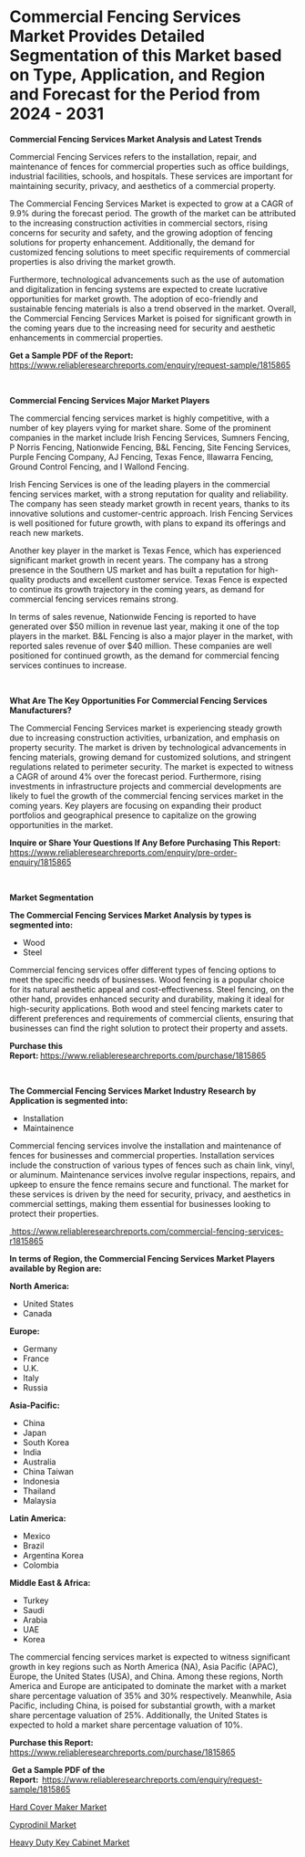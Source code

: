 <p><h1>Commercial Fencing Services Market Provides Detailed Segmentation of this Market based on Type, Application, and Region and Forecast for the Period from 2024 - 2031</h1></p><p><strong>Commercial Fencing Services Market Analysis and Latest Trends</strong></p>
<p><p>Commercial Fencing Services refers to the installation, repair, and maintenance of fences for commercial properties such as office buildings, industrial facilities, schools, and hospitals. These services are important for maintaining security, privacy, and aesthetics of a commercial property.</p><p>The Commercial Fencing Services Market is expected to grow at a CAGR of 9.9% during the forecast period. The growth of the market can be attributed to the increasing construction activities in commercial sectors, rising concerns for security and safety, and the growing adoption of fencing solutions for property enhancement. Additionally, the demand for customized fencing solutions to meet specific requirements of commercial properties is also driving the market growth.</p><p>Furthermore, technological advancements such as the use of automation and digitalization in fencing systems are expected to create lucrative opportunities for market growth. The adoption of eco-friendly and sustainable fencing materials is also a trend observed in the market. Overall, the Commercial Fencing Services Market is poised for significant growth in the coming years due to the increasing need for security and aesthetic enhancements in commercial properties.</p></p>
<p><strong>Get a Sample PDF of the Report:&nbsp;</strong> <a href="https://www.reliableresearchreports.com/enquiry/request-sample/1815865">https://www.reliableresearchreports.com/enquiry/request-sample/1815865</a></p>
<p>&nbsp;</p>
<p><strong>Commercial Fencing Services Major Market Players</strong></p>
<p><p>The commercial fencing services market is highly competitive, with a number of key players vying for market share. Some of the prominent companies in the market include Irish Fencing Services, Sumners Fencing, P Norris Fencing, Nationwide Fencing, B&L Fencing, Site Fencing Services, Purple Fencing Company, AJ Fencing, Texas Fence, Illawarra Fencing, Ground Control Fencing, and I Wallond Fencing.</p><p>Irish Fencing Services is one of the leading players in the commercial fencing services market, with a strong reputation for quality and reliability. The company has seen steady market growth in recent years, thanks to its innovative solutions and customer-centric approach. Irish Fencing Services is well positioned for future growth, with plans to expand its offerings and reach new markets.</p><p>Another key player in the market is Texas Fence, which has experienced significant market growth in recent years. The company has a strong presence in the Southern US market and has built a reputation for high-quality products and excellent customer service. Texas Fence is expected to continue its growth trajectory in the coming years, as demand for commercial fencing services remains strong.</p><p>In terms of sales revenue, Nationwide Fencing is reported to have generated over $50 million in revenue last year, making it one of the top players in the market. B&L Fencing is also a major player in the market, with reported sales revenue of over $40 million. These companies are well positioned for continued growth, as the demand for commercial fencing services continues to increase.</p></p>
<p>&nbsp;</p>
<p><strong>What Are The Key Opportunities For Commercial Fencing Services Manufacturers?</strong></p>
<p><p>The Commercial Fencing Services market is experiencing steady growth due to increasing construction activities, urbanization, and emphasis on property security. The market is driven by technological advancements in fencing materials, growing demand for customized solutions, and stringent regulations related to perimeter security. The market is expected to witness a CAGR of around 4% over the forecast period. Furthermore, rising investments in infrastructure projects and commercial developments are likely to fuel the growth of the commercial fencing services market in the coming years. Key players are focusing on expanding their product portfolios and geographical presence to capitalize on the growing opportunities in the market.</p></p>
<p><strong>Inquire or Share Your Questions If Any Before Purchasing This Report:</strong> <a href="https://www.reliableresearchreports.com/enquiry/pre-order-enquiry/1815865">https://www.reliableresearchreports.com/enquiry/pre-order-enquiry/1815865</a></p>
<p>&nbsp;</p>
<p><strong>Market Segmentation</strong></p>
<p><strong>The Commercial Fencing Services Market Analysis by types is segmented into:</strong></p>
<p><ul><li>Wood</li><li>Steel</li></ul></p>
<p><p>Commercial fencing services offer different types of fencing options to meet the specific needs of businesses. Wood fencing is a popular choice for its natural aesthetic appeal and cost-effectiveness. Steel fencing, on the other hand, provides enhanced security and durability, making it ideal for high-security applications. Both wood and steel fencing markets cater to different preferences and requirements of commercial clients, ensuring that businesses can find the right solution to protect their property and assets.</p></p>
<p><strong>Purchase this Report:&nbsp;</strong><a href="https://www.reliableresearchreports.com/purchase/1815865">https://www.reliableresearchreports.com/purchase/1815865</a></p>
<p>&nbsp;</p>
<p><strong>The Commercial Fencing Services Market Industry Research by Application is segmented into:</strong></p>
<p><ul><li>Installation</li><li>Maintainence</li></ul></p>
<p><p>Commercial fencing services involve the installation and maintenance of fences for businesses and commercial properties. Installation services include the construction of various types of fences such as chain link, vinyl, or aluminum. Maintenance services involve regular inspections, repairs, and upkeep to ensure the fence remains secure and functional. The market for these services is driven by the need for security, privacy, and aesthetics in commercial settings, making them essential for businesses looking to protect their properties.</p></p>
<p><a href="https://www.reliableresearchreports.com/commercial-fencing-services-r1815865">&nbsp;https://www.reliableresearchreports.com/commercial-fencing-services-r1815865</a></p>
<p><strong>In terms of Region, the Commercial Fencing Services Market Players available by Region are:</strong></p>
<p>
    <p> <strong> North America: </strong>
        <ul>
            <li>United States</li>
            <li>Canada</li>
        </ul>
        </p> 
    <p> <strong> Europe: </strong>
        <ul>
            <li>Germany</li>
            <li>France</li>
            <li>U.K.</li>
            <li>Italy</li>
            <li>Russia</li>
        </ul>
        </p> 
    <p> <strong> Asia-Pacific: </strong>
        <ul>
            <li>China</li>
            <li>Japan</li>
            <li>South Korea</li>
            <li>India</li>
            <li>Australia</li>
            <li>China Taiwan</li>
            <li>Indonesia</li>
            <li>Thailand</li>
            <li>Malaysia</li>
        </ul>
        </p> 
    <p> <strong> Latin America: </strong>
        <ul>
            <li>Mexico</li>
            <li>Brazil</li>
            <li>Argentina Korea</li>
            <li>Colombia</li>
        </ul>
        </p> 
    <p> <strong> Middle East & Africa: </strong>
        <ul>
            <li>Turkey</li>
            <li>Saudi</li>
            <li>Arabia</li>
            <li>UAE</li>
            <li>Korea</li>
        </ul>
    </p>
    </p>
<p><p>The commercial fencing services market is expected to witness significant growth in key regions such as North America (NA), Asia Pacific (APAC), Europe, the United States (USA), and China. Among these regions, North America and Europe are anticipated to dominate the market with a market share percentage valuation of 35% and 30% respectively. Meanwhile, Asia Pacific, including China, is poised for substantial growth, with a market share percentage valuation of 25%. Additionally, the United States is expected to hold a market share percentage valuation of 10%.</p></p>
<p><strong>Purchase this Report: </strong><a href="https://www.reliableresearchreports.com/purchase/1815865">https://www.reliableresearchreports.com/purchase/1815865</a></p>
<p>&nbsp;<strong>Get a Sample PDF of the Report:&nbsp;&nbsp;</strong><a href="https://www.reliableresearchreports.com/enquiry/request-sample/1815865">https://www.reliableresearchreports.com/enquiry/request-sample/1815865</a></p>
<p><strong></strong></p>
<p><p><a href="https://www.linkedin.com/pulse/hard-cover-maker-market-trends-analysis-forecasted-period-2024-2031-ep6cf?trackingId=84xQ9n3v5NX0AqKW6OPmYA%3D%3D">Hard Cover Maker Market</a></p><p><a href="https://www.linkedin.com/pulse/cyprodinil-market-size-share-amp-trends-analysis-report-p1v5e?trackingId=YBjCFNJWnvECkPFfdTuT5g%3D%3D">Cyprodinil Market</a></p><p><a href="https://www.linkedin.com/pulse/heavy-duty-key-cabinet-market-insights-cagr-trends-growth-r0jfc?trackingId=4%2FFiV%2BizJSTTdaNOgLkrfA%3D%3D">Heavy Duty Key Cabinet Market</a></p></p>